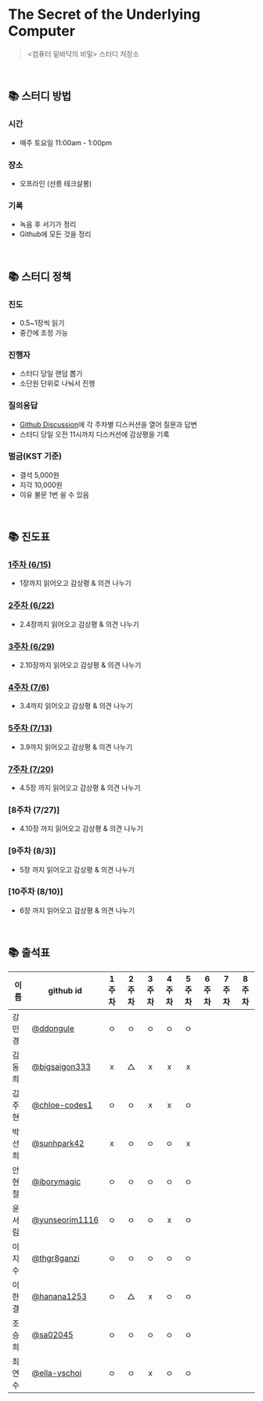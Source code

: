 # The Secret of the Underlying Computer

> <컴퓨터 밑바닥의 비밀> 스터디 저장소

<br/>

## 📚 스터디 방법

### 시간

- 매주 토요일 11:00am - 1:00pm

### 장소

- 오프라인 (선릉 테크살롱)

### 기록

- 녹음 후 서기가 정리
- Github에 모든 것을 정리

<br/>

## 📚 스터디 정책

### 진도

- 0.5~1장씩 읽기
- 중간에 조정 가능

### 진행자

- 스터디 당일 랜덤 뽑기
- 소단원 단위로 나눠서 진행

### 질의응답

- [Github Discussion](https://github.com/elegant-functional-2023/secrets-of-computer/discussions)에 각 주차별 디스커션을 열어 질문과 답변
- 스터디 당일 오전 11시까지 디스커션에 감상평을 기록

### 벌금(KST 기준)

- 결석 5,000원
- 지각 10,000원
- 이유 불문 1번 쉴 수 있음

<br/>

## 📚 진도표

### [1주차 (6/15)](https://github.com/elegant-functional-2023/secrets-of-computer/discussions/3)

- 1장까지 읽어오고 감상평 & 의견 나누기

### [2주차 (6/22)](https://github.com/elegant-functional-2023/secrets-of-computer/discussions/5)

- 2.4장까지 읽어오고 감상평 & 의견 나누기

### [3주차 (6/29)](https://github.com/elegant-functional-2023/secrets-of-computer/discussions/7)

- 2.10장까지 읽어오고 감상평 & 의견 나누기

### [4주차 (7/6)](https://github.com/elegant-functional-2023/secrets-of-computer/discussions/8)

- 3.4까지 읽어오고 감상평 & 의견 나누기

### [5주차 (7/13)](https://github.com/elegant-functional-2023/secrets-of-computer/discussions/9)

- 3.9까지 읽어오고 감상평 & 의견 나누기

### [7주차 (7/20)](https://github.com/elegant-functional-2023/secrets-of-computer/discussions/11)

- 4.5장 까지 읽어오고 감상평 & 의견 나누기

### [8주차 (7/27)]

- 4.10장 까지 읽어오고 감상평 & 의견 나누기

### [9주차 (8/3)]

- 5장 까지 읽어오고 감상평 & 의견 나누기

### [10주차 (8/10)]

- 6장 까지 읽어오고 감상평 & 의견 나누기

<br/>

## 📚 출석표

|  이름  |                   github id                        |  1주차  |  2주차  |  3주차  |  4주차  |  5주차  |  6주차  |  7주차  |  8주차  |
| ----- | -------------------------------------------------- | :----: | :----: | :----: | :----: | :----: | :----: | :----: | :----: |
| 강민경 | [@ddongule](https://github.com/ddongule)            |   ㅇ   |   ㅇ   |   ㅇ   |   ㅇ   |   ㅇ   |      |      |      |
| 김동희 | [@bigsaigon333](https://github.com/bigsaigon333)    |   x   |   △    |   x   |   x   |   x   |      |      |      |
| 김주현 | [@chloe-codes1](https://github.com/chloe-codes1)    |   ㅇ   |   ㅇ   |   x   |   x   |   ㅇ   |      |      |      |
| 박선희 | [@sunhpark42](https://github.com/sunhpark42)        |   x   |   ㅇ   |   ㅇ   |   ㅇ   |   x   |      |      |      |
| 안현철 | [@iborymagic](https://github.com/iborymagic)        |   ㅇ   |   ㅇ   |   ㅇ   |   ㅇ   |   ㅇ   |      |      |      |
| 윤서림 | [@yunseorim1116](https://github.com/yunseorim1116)  |   ㅇ   |   ㅇ   |   ㅇ   |   x   |   ㅇ   |      |      |      |
| 이지수 | [@thgr8ganzi](https://github.com/thgr8ganzi)        |   ㅇ   |   ㅇ   |   ㅇ   |   ㅇ   |   ㅇ   |      |      |      |
| 이한결 | [@hanana1253](https://github.com/hanana1253)        |   ㅇ   |   △    |   x   |   ㅇ   |   ㅇ   |      |      |      |
| 조승희 | [@sa02045](https://github.com/sa02045)              |   ㅇ   |   ㅇ   |   ㅇ   |   ㅇ   |   ㅇ   |      |      |      |
| 최연수 | [@ella-yschoi](https://github.com/ella-yschoi)      |   ㅇ   |   ㅇ   |   x   |   ㅇ   |   ㅇ   |      |      |      |
